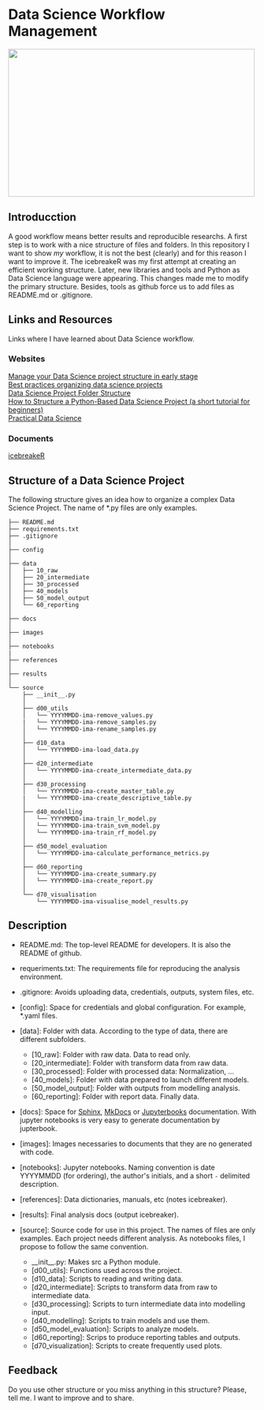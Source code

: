 # Data Science Workflow Management

<img src="https://lh3.googleusercontent.com/r1ZzAiaqHpachkO4BB5f2ZXjnL8FNrAHryg0z-PtYIS5BFmPG7Mwz6pHwvPSifdQs0FS5UOTT8uSTU28PC4q=s0" height="300" width="500">

## Introducction

A good workflow means better results and reproducible researchs. A first step is to work with a nice structure of files and folders. In this repository I want to show _my_ workflow, it is not the best (clearly) and for this reason I want to improve it. The icebreakeR was my first attempt at creating an efficient working structure. Later, new libraries and tools and Python as Data Science language were appearing. This changes made me to modify the primary structure. Besides, tools as github force us to add files as README.md or .gitignore.

## Links and Resources

Links where I have learned about Data Science workflow.

### Websites

[Manage your Data Science project structure in early stage](https://towardsdatascience.com/manage-your-data-science-project-structure-in-early-stage-95f91d4d0600)  
[Best practices organizing data science projects](https://www.thinkingondata.com/how-to-organize-data-science-projects/)  
[Data Science Project Folder Structure](https://dzone.com/articles/data-science-project-folder-structure)  
[How to Structure a Python-Based Data Science Project (a short tutorial for beginners)](https://medium.com/swlh/how-to-structure-a-python-based-data-science-project-a-short-tutorial-for-beginners-7e00bff14f56)  
[Practical Data Science](https://www.practicaldatascience.org/html/index.html)  

### Documents

[icebreakeR](https://cran.r-project.org/doc/contrib/Robinson-icebreaker.pdf)

## Structure of a Data Science Project

The following structure gives an idea how to organize a complex Data Science Project. The name of *.py files are only examples.

```
├── README.md  
├── requirements.txt  
├── .gitignore  
│  
├── config  
│    
├── data  
│   ├── 10_raw  
│   ├── 20_intermediate  
│   ├── 30_processed  
│   ├── 40_models  
│   ├── 50_model_output  
│   └── 60_reporting  
│    
├── docs  
│    
├── images  
│    
├── notebooks  
|    
├── references  
│    
├── results   
│  
└── source   
    ├── __init__.py   
    │    
    ├── d00_utils  
    │   └── YYYYMMDD-ima-remove_values.py  
    |   └── YYYYMMDD-ima-remove_samples.py  
    │   └── YYYYMMDD-ima-rename_samples.py    
    │    
    ├── d10_data  
    │   └── YYYYMMDD-ima-load_data.py    
    │    
    ├── d20_intermediate  
    │   └── YYYYMMDD-ima-create_intermediate_data.py    
    │    
    ├── d30_processing  
    │   └── YYYYMMDD-ima-create_master_table.py   
    |   └── YYYYMMDD-ima-create_descriptive_table.py   
    │    
    ├── d40_modelling  
    │   └── YYYYMMDD-ima-train_lr_model.py  
    │   └── YYYYMMDD-ima-train_svm_model.py  
    │   └── YYYYMMDD-ima-train_rf_model.py    
    │    
    ├── d50_model_evaluation   
    │   └── YYYYMMDD-ima-calculate_performance_metrics.py    
    │        
    ├── d60_reporting   
    │   └── YYYYMMDD-ima-create_summary.py    
    │   └── YYYYMMDD-ima-create_report.py  
    │    
    └── d70_visualisation   
        └── YYYYMMDD-ima-visualise_model_results.py  
```        

## Description

  * README.md: The top-level README for developers. It is also the README of github.  
  
  * requeriments.txt: The requirements file for reproducing the analysis environment.
  
  * .gitignore: Avoids uploading data, credentials, outputs, system files, etc.   

  * [config]: Space for credentials and global configuration. For example, *.yaml files.  

  * [data]: Folder with data. According to the type of data, there are different subfolders.  
  
    * [10_raw]: Folder with raw data. Data to read only.
    * [20_intermediate]: Folder with transform data from raw data.
    * [30_processed]: Folder with processed data: Normalization, ...
    * [40_models]: Folder with data prepared to launch different models.
    * [50_model_output]: Folder with outputs from modelling analysis.
    * [60_reporting]: Folder with report data. Finally data.
    
  * [docs]: Space for [Sphinx](https://www.sphinx-doc.org), [MkDocs](https://www.mkdocs.org/) or [Jupyterbooks](https://jupyterbook.org/) documentation. With jupyter notebooks is very easy to generate documentation by jupterbook.
  
  * [images]: Images necessaries to documents that they are no generated with code.

  * [notebooks]: Jupyter notebooks. Naming convention is date YYYYMMDD (for ordering), the author's initials, and a short `-` delimited description.
  
  * [references]: Data dictionaries, manuals, etc (notes icebreaker).
  
  * [results]: Final analysis docs (output icebreaker). 
  
  * [source]: Source code for use in this project. The names of files are only examples. Each project needs different analysis. As notebooks files, I propose to follow the same convention.

    * \_\_init\_\_.py: Makes src a Python module.
    * [d00_utils]: Functions used across the project.
    * [d10_data]: Scripts to reading and writing data.
    * [d20_intermediate]: Scripts to transform data from raw to intermediate data.
    * [d30_processing]: Scripts to turn intermediate data into modelling input.
    * [d40_modelling]: Scripts to train models and use them.
    * [d50_model_evaluation]: Scripts to analyze models.
    * [d60_reporting]: Scrips to produce reporting tables and outputs.
    * [d70_visualization]: Scripts to create frequently used plots.

## Feedback

Do you use other structure or you miss anything in this structure? Please, tell me. I want to improve and to share.
